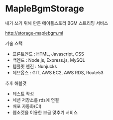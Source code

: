 # MapleBgmStorage

내가 쓰기 위해 만든 메이플스토리 BGM 스트리밍 서비스

http://storage-maplebgm.ml

기술 스택

- 프론트엔드 : HTML, Javascript, CSS
- 백엔드 : Node.js, Express.js, MySQL
- 템플릿 엔진 : Nunjucks
- 데브옵스 : GIT, AWS EC2, AWS RDS, Route53


추후 해볼것
 - 테스트 작성
 - 세션 저장소를 rds에 연결
 - 배포 자동화(CI)
 - 웹소켓을 이용한 브금 맞추기 서비스
